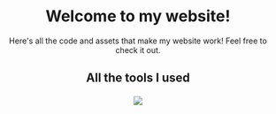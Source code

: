 <h1 align="center">
Welcome to my website!
</h1>
<p align="center">
Here's all the code and assets that make my website work! Feel free to check it out.
</p>

<h2 align="center">
All the tools I used
<p align="center">
  <a href="https://skillicons.dev">
    <img src="https://skillicons.dev/icons?i=astro,ai,tailwind,webstorm"/>
  </a>
</p>
</h2>
